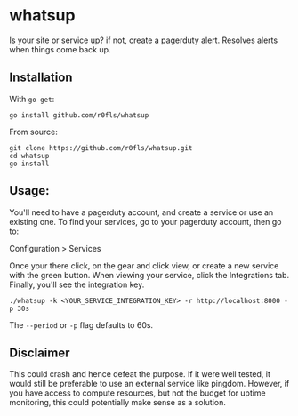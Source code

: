 # whatsup
Is your site or service up? if not, create a pagerduty alert. Resolves
alerts when things come back up.

## Installation

With `go get`:

```
go install github.com/r0fls/whatsup
```

From source:

```
git clone https://github.com/r0fls/whatsup.git
cd whatsup
go install
```


## Usage:

You'll need to have a pagerduty account, and create a service or use an
existing one. To find your services, go to your pagerduty account, then go to:

Configuration > Services

Once your there click, on the gear and click view, or create a new service with
the green button. When viewing your service, click the Integrations tab. Finally, you'll see the integration key.


```
./whatsup -k <YOUR_SERVICE_INTEGRATION_KEY> -r http://localhost:8000 -p 30s
```

The `--period` or `-p` flag defaults to 60s.

## Disclaimer

This could crash and hence defeat the purpose. If it were well tested, it would still be preferable to use an external service like pingdom. However, if you have access to compute resources, but not the budget for uptime monitoring, this could potentially make sense as a solution.
